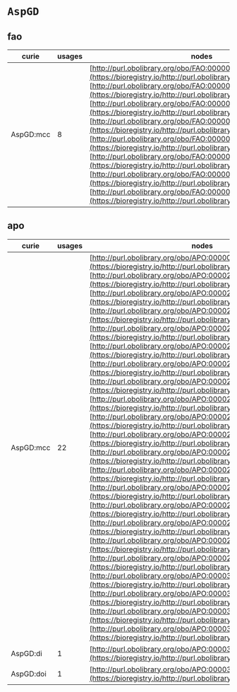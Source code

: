 # `AspGD`

## fao

| curie     |   usages | nodes                                                                                                                                                                                                                                                                                                                                                                                                                                                                                                                                                                                                                                                                                                                                                                                                                                                                                                                                  |
|-----------|----------|----------------------------------------------------------------------------------------------------------------------------------------------------------------------------------------------------------------------------------------------------------------------------------------------------------------------------------------------------------------------------------------------------------------------------------------------------------------------------------------------------------------------------------------------------------------------------------------------------------------------------------------------------------------------------------------------------------------------------------------------------------------------------------------------------------------------------------------------------------------------------------------------------------------------------------------|
| AspGD:mcc |        8 | [http://purl.obolibrary.org/obo/FAO:0000043](https://bioregistry.io/http://purl.obolibrary.org/obo/FAO:0000043), [http://purl.obolibrary.org/obo/FAO:0000044](https://bioregistry.io/http://purl.obolibrary.org/obo/FAO:0000044), [http://purl.obolibrary.org/obo/FAO:0000045](https://bioregistry.io/http://purl.obolibrary.org/obo/FAO:0000045), [http://purl.obolibrary.org/obo/FAO:0000046](https://bioregistry.io/http://purl.obolibrary.org/obo/FAO:0000046), [http://purl.obolibrary.org/obo/FAO:0000047](https://bioregistry.io/http://purl.obolibrary.org/obo/FAO:0000047), [http://purl.obolibrary.org/obo/FAO:0000048](https://bioregistry.io/http://purl.obolibrary.org/obo/FAO:0000048), [http://purl.obolibrary.org/obo/FAO:0000049](https://bioregistry.io/http://purl.obolibrary.org/obo/FAO:0000049), [http://purl.obolibrary.org/obo/FAO:0000050](https://bioregistry.io/http://purl.obolibrary.org/obo/FAO:0000050) |
## apo

| curie     |   usages | nodes                                                                                                                                                                                                                                                                                                                                                                                                                                                                                                                                                                                                                                                                                                                                                                                                                                                                                                                                                                                                                                                                                                                                                                                                                                                                                                                                                                                                                                                                                                                                                                                                                                                                                                                                                                                                                                                                                                                                                                                                                                                                                                                                                                                                                                                                                                                                                                                                                                                                                                                                                                                |
|-----------|----------|--------------------------------------------------------------------------------------------------------------------------------------------------------------------------------------------------------------------------------------------------------------------------------------------------------------------------------------------------------------------------------------------------------------------------------------------------------------------------------------------------------------------------------------------------------------------------------------------------------------------------------------------------------------------------------------------------------------------------------------------------------------------------------------------------------------------------------------------------------------------------------------------------------------------------------------------------------------------------------------------------------------------------------------------------------------------------------------------------------------------------------------------------------------------------------------------------------------------------------------------------------------------------------------------------------------------------------------------------------------------------------------------------------------------------------------------------------------------------------------------------------------------------------------------------------------------------------------------------------------------------------------------------------------------------------------------------------------------------------------------------------------------------------------------------------------------------------------------------------------------------------------------------------------------------------------------------------------------------------------------------------------------------------------------------------------------------------------------------------------------------------------------------------------------------------------------------------------------------------------------------------------------------------------------------------------------------------------------------------------------------------------------------------------------------------------------------------------------------------------------------------------------------------------------------------------------------------------|
| AspGD:mcc |       22 | [http://purl.obolibrary.org/obo/APO:0000066](https://bioregistry.io/http://purl.obolibrary.org/obo/APO:0000066), [http://purl.obolibrary.org/obo/APO:0000279](https://bioregistry.io/http://purl.obolibrary.org/obo/APO:0000279), [http://purl.obolibrary.org/obo/APO:0000280](https://bioregistry.io/http://purl.obolibrary.org/obo/APO:0000280), [http://purl.obolibrary.org/obo/APO:0000281](https://bioregistry.io/http://purl.obolibrary.org/obo/APO:0000281), [http://purl.obolibrary.org/obo/APO:0000282](https://bioregistry.io/http://purl.obolibrary.org/obo/APO:0000282), [http://purl.obolibrary.org/obo/APO:0000283](https://bioregistry.io/http://purl.obolibrary.org/obo/APO:0000283), [http://purl.obolibrary.org/obo/APO:0000284](https://bioregistry.io/http://purl.obolibrary.org/obo/APO:0000284), [http://purl.obolibrary.org/obo/APO:0000285](https://bioregistry.io/http://purl.obolibrary.org/obo/APO:0000285), [http://purl.obolibrary.org/obo/APO:0000286](https://bioregistry.io/http://purl.obolibrary.org/obo/APO:0000286), [http://purl.obolibrary.org/obo/APO:0000287](https://bioregistry.io/http://purl.obolibrary.org/obo/APO:0000287), [http://purl.obolibrary.org/obo/APO:0000288](https://bioregistry.io/http://purl.obolibrary.org/obo/APO:0000288), [http://purl.obolibrary.org/obo/APO:0000289](https://bioregistry.io/http://purl.obolibrary.org/obo/APO:0000289), [http://purl.obolibrary.org/obo/APO:0000290](https://bioregistry.io/http://purl.obolibrary.org/obo/APO:0000290), [http://purl.obolibrary.org/obo/APO:0000291](https://bioregistry.io/http://purl.obolibrary.org/obo/APO:0000291), [http://purl.obolibrary.org/obo/APO:0000292](https://bioregistry.io/http://purl.obolibrary.org/obo/APO:0000292), [http://purl.obolibrary.org/obo/APO:0000293](https://bioregistry.io/http://purl.obolibrary.org/obo/APO:0000293), [http://purl.obolibrary.org/obo/APO:0000294](https://bioregistry.io/http://purl.obolibrary.org/obo/APO:0000294), [http://purl.obolibrary.org/obo/APO:0000295](https://bioregistry.io/http://purl.obolibrary.org/obo/APO:0000295), [http://purl.obolibrary.org/obo/APO:0000304](https://bioregistry.io/http://purl.obolibrary.org/obo/APO:0000304), [http://purl.obolibrary.org/obo/APO:0000305](https://bioregistry.io/http://purl.obolibrary.org/obo/APO:0000305), [http://purl.obolibrary.org/obo/APO:0000306](https://bioregistry.io/http://purl.obolibrary.org/obo/APO:0000306), [http://purl.obolibrary.org/obo/APO:0000313](https://bioregistry.io/http://purl.obolibrary.org/obo/APO:0000313) |
| AspGD:di  |        1 | [http://purl.obolibrary.org/obo/APO:0000314](https://bioregistry.io/http://purl.obolibrary.org/obo/APO:0000314)                                                                                                                                                                                                                                                                                                                                                                                                                                                                                                                                                                                                                                                                                                                                                                                                                                                                                                                                                                                                                                                                                                                                                                                                                                                                                                                                                                                                                                                                                                                                                                                                                                                                                                                                                                                                                                                                                                                                                                                                                                                                                                                                                                                                                                                                                                                                                                                                                                                                      |
| AspGD:doi |        1 | [http://purl.obolibrary.org/obo/APO:0000329](https://bioregistry.io/http://purl.obolibrary.org/obo/APO:0000329)                                                                                                                                                                                                                                                                                                                                                                                                                                                                                                                                                                                                                                                                                                                                                                                                                                                                                                                                                                                                                                                                                                                                                                                                                                                                                                                                                                                                                                                                                                                                                                                                                                                                                                                                                                                                                                                                                                                                                                                                                                                                                                                                                                                                                                                                                                                                                                                                                                                                      |
